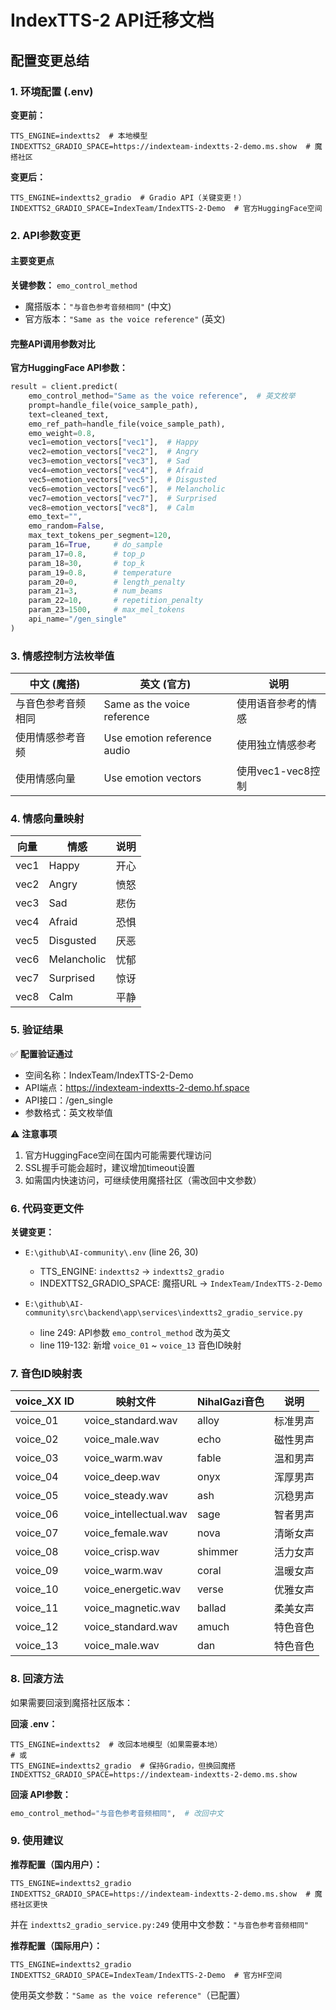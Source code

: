 # IndexTTS-2 API迁移文档

## 配置变更总结

### 1. 环境配置 (.env)
**变更前：**
```env
TTS_ENGINE=indextts2  # 本地模型
INDEXTTS2_GRADIO_SPACE=https://indexteam-indextts-2-demo.ms.show  # 魔搭社区
```

**变更后：**
```env
TTS_ENGINE=indextts2_gradio  # Gradio API（关键变更！）
INDEXTTS2_GRADIO_SPACE=IndexTeam/IndexTTS-2-Demo  # 官方HuggingFace空间
```

### 2. API参数变更

#### 主要变更点
**关键参数：** `emo_control_method`
- 魔搭版本：`"与音色参考音频相同"` (中文)
- 官方版本：`"Same as the voice reference"` (英文)

#### 完整API调用参数对比

**官方HuggingFace API参数：**
```python
result = client.predict(
    emo_control_method="Same as the voice reference",  # 英文枚举
    prompt=handle_file(voice_sample_path),
    text=cleaned_text,
    emo_ref_path=handle_file(voice_sample_path),
    emo_weight=0.8,
    vec1=emotion_vectors["vec1"],  # Happy
    vec2=emotion_vectors["vec2"],  # Angry
    vec3=emotion_vectors["vec3"],  # Sad
    vec4=emotion_vectors["vec4"],  # Afraid
    vec5=emotion_vectors["vec5"],  # Disgusted
    vec6=emotion_vectors["vec6"],  # Melancholic
    vec7=emotion_vectors["vec7"],  # Surprised
    vec8=emotion_vectors["vec8"],  # Calm
    emo_text="",
    emo_random=False,
    max_text_tokens_per_segment=120,
    param_16=True,     # do_sample
    param_17=0.8,      # top_p
    param_18=30,       # top_k
    param_19=0.8,      # temperature
    param_20=0,        # length_penalty
    param_21=3,        # num_beams
    param_22=10,       # repetition_penalty
    param_23=1500,     # max_mel_tokens
    api_name="/gen_single"
)
```

### 3. 情感控制方法枚举值

| 中文 (魔搭) | 英文 (官方) | 说明 |
|------------|------------|------|
| 与音色参考音频相同 | Same as the voice reference | 使用语音参考的情感 |
| 使用情感参考音频 | Use emotion reference audio | 使用独立情感参考 |
| 使用情感向量 | Use emotion vectors | 使用vec1-vec8控制 |

### 4. 情感向量映射

| 向量 | 情感 | 说明 |
|-----|------|------|
| vec1 | Happy | 开心 |
| vec2 | Angry | 愤怒 |
| vec3 | Sad | 悲伤 |
| vec4 | Afraid | 恐惧 |
| vec5 | Disgusted | 厌恶 |
| vec6 | Melancholic | 忧郁 |
| vec7 | Surprised | 惊讶 |
| vec8 | Calm | 平静 |

### 5. 验证结果

✅ **配置验证通过**
- 空间名称：IndexTeam/IndexTTS-2-Demo
- API端点：https://indexteam-indextts-2-demo.hf.space
- API接口：/gen_single
- 参数格式：英文枚举值

⚠️ **注意事项**
1. 官方HuggingFace空间在国内可能需要代理访问
2. SSL握手可能会超时，建议增加timeout设置
3. 如需国内快速访问，可继续使用魔搭社区（需改回中文参数）

### 6. 代码变更文件

**关键变更：**
- `E:\github\AI-community\.env` (line 26, 30)
  - TTS_ENGINE: `indextts2` → `indextts2_gradio`
  - INDEXTTS2_GRADIO_SPACE: 魔搭URL → `IndexTeam/IndexTTS-2-Demo`

- `E:\github\AI-community\src\backend\app\services\indextts2_gradio_service.py`
  - line 249: API参数 `emo_control_method` 改为英文
  - line 119-132: 新增 `voice_01` ~ `voice_13` 音色ID映射

### 7. 音色ID映射表

| voice_XX ID | 映射文件 | NihalGazi音色 | 说明 |
|------------|---------|---------------|------|
| voice_01 | voice_standard.wav | alloy | 标准男声 |
| voice_02 | voice_male.wav | echo | 磁性男声 |
| voice_03 | voice_warm.wav | fable | 温和男声 |
| voice_04 | voice_deep.wav | onyx | 浑厚男声 |
| voice_05 | voice_steady.wav | ash | 沉稳男声 |
| voice_06 | voice_intellectual.wav | sage | 智者男声 |
| voice_07 | voice_female.wav | nova | 清晰女声 |
| voice_08 | voice_crisp.wav | shimmer | 活力女声 |
| voice_09 | voice_warm.wav | coral | 温暖女声 |
| voice_10 | voice_energetic.wav | verse | 优雅女声 |
| voice_11 | voice_magnetic.wav | ballad | 柔美女声 |
| voice_12 | voice_standard.wav | amuch | 特色音色 |
| voice_13 | voice_male.wav | dan | 特色音色 |

### 8. 回滚方法

如果需要回滚到魔搭社区版本：

**回滚 .env：**
```env
TTS_ENGINE=indextts2  # 改回本地模型（如果需要本地）
# 或
TTS_ENGINE=indextts2_gradio  # 保持Gradio，但换回魔搭
INDEXTTS2_GRADIO_SPACE=https://indexteam-indextts-2-demo.ms.show
```

**回滚 API参数：**
```python
emo_control_method="与音色参考音频相同",  # 改回中文
```

### 9. 使用建议

**推荐配置（国内用户）：**
```env
TTS_ENGINE=indextts2_gradio
INDEXTTS2_GRADIO_SPACE=https://indexteam-indextts-2-demo.ms.show  # 魔搭社区更快
```
并在 `indextts2_gradio_service.py:249` 使用中文参数：`"与音色参考音频相同"`

**推荐配置（国际用户）：**
```env
TTS_ENGINE=indextts2_gradio
INDEXTTS2_GRADIO_SPACE=IndexTeam/IndexTTS-2-Demo  # 官方HF空间
```
使用英文参数：`"Same as the voice reference"`（已配置）
